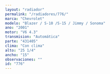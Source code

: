 ```yaml
---
layout: "radiador"
permalink: "/radiadores/776/"
marca: "Chevrolet"
modelo: "Blazer / S-10 /S-15 / Jimmy / Sonoma"
ano: "2001"
motor: "V6 4.3"
transmision: "Automática"
parte: "431405"
clima: "Con clima"
alto: "25 1/4"
ancho: "15"
observaciones: ""
id: "776"
---
```


